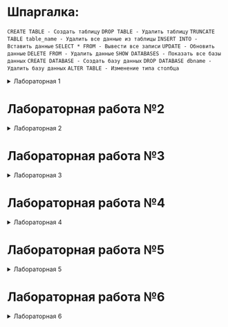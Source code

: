 # Шпаргалка:
`
CREATE TABLE - Создать таблицу
`
`
DROP TABLE - Удалить таблицу
`
`
TRUNCATE TABLE table_name - Удалить все данные из таблицы
`
`
INSERT INTO - Вставить данные
`
`
SELECT * FROM - Вывести все записи
`
`
UPDATE - Обновить данные
`
`
DELETE FROM - Удалить данные
`
`
SHOW DATABASES - Показать все базы данных
`
`
CREATE DATABASE - Создать базу данных
`
`
DROP DATABASE dbname - Удалить базу данных
`
`
ALTER TABLE - Изменение типа столбца
`
<details>
  <summary>Лабораторная 1</summary>
# Лабораторная работа №1
1) Выберите из таблицы orders все заказы.

![Image](https://i.imgur.com/QFxDKpE.png)

2) Выберите из таблицы orders все заказы кроме новых. У новых заказов status равен "new". Использовать in:

![Image](https://i.imgur.com/ZkSqJGZ.png)

3) Выберите из таблицы orders все новые и отмененные заказы. У отмененных заказов status равен "cancelled". У новых заказов status равен "new".

![Image](https://i.imgur.com/B6Jnwhy.png)

4) Выберите из таблицы orders все заказы содержащие более 3 товаров (products_count).
Вывести нужно только номер (id) и сумму (sum) заказа:

![Image](https://i.imgur.com/gArGNhP.png)
</details>


# Лабораторная работа №2
<details>
  <summary>Лабораторная 2</summary>

1) Выберите из таблицы orders 3 самых дешевых заказа за всё время. Данные нужно отсортировать в порядке убывания цены. Отмененные заказы не учитывайте.

![Image](https://i.imgur.com/VPBQRZX.png)

2) Выберите из таблицы orders 2 самых дорогих заказов за всё время. Данные нужно отсортировать в порядке убывания цены. Отмененные заказы не учитывайте.

![Image](https://i.imgur.com/JANF2dA.png)

3) Добавьте в таблицу orders данные о новом заказе стоимостью 8000 рублей. В заказе 4 товара (products).

![Image](https://i.imgur.com/zl3eItz.png)
![Image](https://i.imgur.com/fRJvPRi.png)

5) Добавьте в таблицу products новый товар — «VR-очки», стоимостью 70000 рублей в количестве (count) 2 штук.

![Image](https://i.imgur.com/0zXjhuA.png)
![Image](https://i.imgur.com/QSVUM99.png)

7) В таблицу products внесли данные с ошибкой, вместо "PS5" в наименовании написали IMAC. Исправьте ошибку.

![Image](https://i.imgur.com/T3nqVaM.png)
![Image](https://i.imgur.com/3HCxd6a.png)
</details>



# Лабораторная работа №3
<details>
  <summary>Лабораторная 3</summary>
Создайте таблицу users с полем id типа INT и двумя текстовыми полями, которые будут хранить имя (first_name) и фамилию (last_name). Длина имени и фамилии не превышает 50 символов. Добавьте в таблицу трех пользователей: Дмитрия Иванова, Анатолия Белого и Дениса Давыдова.

CREATE TABLE users (id INT, first_name VARCHAR (50), last_name VARCHAR (50)); INSERT INTO users (id, first_name, last_name) VALUE (1, 'Дмитрий', 'Иванов'), (2, 'Анатолий', 'Белый'), (3, 'Денис', 'Давыдов'); image imag
![418252857-5b7036e5-d0e6-4971-b655-904454b47ec0](https://github.com/user-attachments/assets/a72136e4-cfa0-46a0-8cc5-5def7d39ebfe)
</details>


# Лабораторная работа №4
<details>
  <summary>Лабораторная 4</summary>
Создайте таблицу users для хранения информации о пользователях сайта. В таблице должны быть следующие поля:

id – идентификатор, целое положительное; email – адрес электронной почты, строка не более 100 символов; date_joined – дата регистрации (достаточно хранить дату, без времени) last_activity – дата и время последней активности (с точностью до секунд).

CREATE TABLE users( id INT UNSIGNED, email VARCHAR(100), date_joined DATE, last_activity DATETIME );

INSERT INTO users (id, email, date_joined, last_activity) VALUES (1, "user1@domain.com", "2014-12-12", "2016-04-08 12:34:54"), (2, "user2@domain.com", "2014-12-12", "2017-02-13 11:46:53"), (3, "user3@domain.com", "2014-12-13", "2017-04-04 05:12:07");
![423033796-5511b6d7-a988-4542-9490-31dd257329f3-1](https://github.com/user-attachments/assets/1230c3a2-11d6-44ca-972a-037fc94f9de5)

Создайте таблицу calendar для хранения календаря посетителей. В таблице должны быть следующие поля:

id – идентификатор записи в календаре, целое положительное; user_id – идентификатор пользователя, целое положительное; doctor_id – идентификатор доктора, целое положительное; visit_date – дата и время визита (точность до секунд).

Create table calendar ( id int unsigned, user_id int unsigned, doctor_id int unsigned, visit_date datetime); Insert into calendar (id, user_id, doctor_id, visit_date) Values (1, 1914 , 1, '2017-04-08 12:00:00'), (2, 12, 1, '2017-04-08 12:30:00'), (3, 4641, 2, '2017-04-09 09:00:00'), (4, 784, 1,'2017-04-08 13:00:00'), (5, 15, 2,'2017-04-09 10:00:00');

![423034725-aae46175-0619-4a99-9022-97a5e8d3ce19](https://github.com/user-attachments/assets/1d94657e-8951-4e33-a5ac-7c2765f4c131)

Создайте таблицу users , в которой будут следующие поля:

id — идентификатор, целые положительные числа. first_name— имя, строки до 50 символов. last_name — фамилия, строки до 60 символов. bio — биография, текст до 65000 символов.

create table users ( id int (10) unsigned, first_name varchar (50), last_name varchar (60), bio text ); INSERT INTO users (id, first_name, last_name, bio) VALUES (1,'Антон','Кулик','С отличием окончил 39 лицей.'), (2,'Сергей','Давыдов',''), (3,'Дмитрий','Соколов','Профессиональный программист.')

![423037453-9cff2921-70f6-44ef-af74-d45be801ed56](https://github.com/user-attachments/assets/b0a26db3-6846-49af-9c7a-b95663392116)
</details>


# Лабораторная работа №5
<details>
  <summary>Лабораторная 5</summary>
Выберите из таблицы orders 4 самых дорогих заказов за всё время. Данные нужно отсортировать в порядке убывания цены. Отмененные заказы не учитывайте.
SELECT * FROM orders WHERE STATUS IN ('new', 'in_progress', 'delivery') ORDER BY SUM DESC LIMIT 4;

![428267381-9e1c14d7-0fd8-45a7-bde8-a02b498fc76c](https://github.com/user-attachments/assets/d11b554d-3625-45f9-ad33-9fa678da5799)

Выберите из таблицы products название и цены четырех самых дешевых товаров, которые есть на складе.
SELECT NAME, price from products WHERE COUNT>0 LIMIT 4;

![428267463-997449e6-383a-4ce6-b821-77aff3f0c3cd](https://github.com/user-attachments/assets/ef6ba9cf-04eb-44fe-8cd0-30495903de31)

Выберите из таблицы orders три последних заказа (по дате date) стоимостью от 3200 рублей и выше. Данные отсортируйте по дате в обратном порядке.
SELECT * FROM orders WHERE SUM>=3200 ORDER BY DATE DESC LIMIT 3;

![428267803-d0ec4f7b-ea11-4197-b5be-0628c77731de](https://github.com/user-attachments/assets/ed740261-e157-4343-bb99-4616304e6229)

Создайте данную таблицу:
CREATE TABLE products (id INT, NAME VARCHAR (50), COUNT INT, price INT); INSERT INTO products (id, NAME, COUNT, price) VALUE (1, 'Стиральная машина', 5, 10000), (2, 'Холодильник', 0, 10000), (3, 'Микроволновка', 3, 4000), (4, 'Пылесос', 2, 4500), (5, 'Вентилятор', 0, 700), (6, 'Телевизор', 7, 31740), (7, 'Тостер', 2, 2500), (8, 'Принтер', 4, 3000), (9, 'Активные колонки', 1, 2900), (10, 'Ноутбук', 4, 36990), (11, 'Посудомоечная машина', 0, 17800), (12, 'Видеорегистратор', 23, 4000), (13, 'Смартфон', 8, 12300), (14, 'Флешка', 4, 1400), (15, 'Блендер', 0, 5500), (16, 'Газовая плита', 5, 11900), (17, 'Клавиатура', 3, 1800);

![428269950-c82c180f-f94c-467b-8d67-745f8bb23030](https://github.com/user-attachments/assets/65f1baf0-68be-4031-8b39-cc71da4a895a)

Из этой таблицы сделать выборку на основе задания: Сайт выводит товары по 5 штук. Выберите из таблицы products товары, которые пользователи увидят на 3 странице каталога при сортировке в порядке возрастания цены (price).
SELECT * FROM products ORDER BY price LIMIT 5 OFFSET 10;

![428270355-dba2d832-abc0-44a8-bf81-ab45de48ffb4](https://github.com/user-attachments/assets/38cdafda-a17a-487e-a2c5-58160add0527) 
</details>


# Лабораторная работа №6
<details>
  <summary>Лабораторная 6</summary>

1)Создайте таблицу orders для хранения списка заказов:

id — идентификатор, целое положительное. user_id — идентификатор пользователя, который оформил заказ. Целое положительное, NULL запрещен. amount — стоимость заказа. Целое положительное число не более 1 млн. NULL запрещен, по умолчанию 0. created — дата и время создания заказа. NULL запрещен. state — статус заказа. Выбор из new, cancelled, in_progress, delivered, completed. Можно выбрать только один вариант. NULL запрещен. По умолчанию должен стоять new. Добавьте 3 записи так, чтобы получалась таблица ниже:

CREATE table orders (id INT UNSIGNED, user_id INT UNSIGNED NOT null, amount mediumint unsigned NOT NULL DEFAULT 0, created DATETIME NOT NULL, state ENUM ('NEW', 'cancelled', 'in_progress', 'delivered', 'completed') NOT NULL DEFAULT 'new'); INSERT INTO orders (id, 
user_id, amount, created, state) VALUES (1, 56, 5400, '2018-02-01 17:46:59', DEFAULT), (2, 90, 249, '2018-02-01 19:13:04', DEFAULT), (3, 78, 2200, '2018-02-01 22:43:09', DEFAULT);

![433009414-bce17f59-c4f3-486e-a565-f2df2c4f9579](https://github.com/user-attachments/assets/b8c1a016-5565-4981-9d0e-8250a152bb43)

2)Создайте таблицу users для хранения списка пользователей сайта:

id — идентификатор, целое положительное. first_name — имя, строка до 20 символов. NULL запрещен. last_name — фамилия, строка до 20 символов. NULL запрещен. patronymic — отчество, строка до 20 символов. NULL запрещен, по умолчанию пустая строка. is_active — отметка об активности пользователя. Логическое поле, по умолчанию TRUE. is_superuser — отметка администратора. Логическое поле, по умолчанию FALSE. Добавьте 3 записи так, чтобы получалась таблица ниже:

CREATE table users (id INT UNSIGNED, first_name VARCHAR(20) NOT NULL, last_name VARCHAR(20) NOT NULL, patronymic VARCHAR(20) NOT NULL DEFAULT '', is_active BOOLEAN DEFAULT TRUE, is_superuser BOOLEAN DEFAULT FALSE); INSERT INTO users (id, first_name, last_name, patronymic, is_active, is_superuser) VALUES (1, 'Дмитрий', 'Иванов', DEFAULT, DEFAULT, DEFAULT), (2, 'Анатолий', 'Белый', 'Сергеевич', DEFAULT, TRUE), (3, 'Андрей', 'Крючков', DEFAULT, FALSE, DEFAULT); SELECT * FROM users;

![433012470-78fa6624-3e2a-479f-b1f0-e79deaf5f1ba](https://github.com/user-attachments/assets/ede5c3d8-e747-4bc1-91d0-4f29b6d111bd)

3)Создайте таблицу products для хранения товаров в интернет магазине:

id — идентификатор, целое положительное. category_id — категория, целое положительное. Может принимать NULL. По умолчанию NULL. name — название, строка до 100 символов. NULL запрещен. count — количество, целое положительное до 255. NULL запрещен, по умолчанию 0. price — цена типа DECIMAL с 10 знаками, 2 из которых выделены для копеек. NULL запрещен, по умолчанию 0.00. Добавьте 3 записи так, чтобы получалась таблица ниже:

CREATE table products (id INT UNSIGNED, category_id INT DEFAULT NULL, name VARCHAR(100) NOT null, count TINYINT unsigned NOT NULL DEFAULT 0, price DECIMAL (10, 2) NOT NULL DEFAULT 0.00); INSERT INTO products (id, category_id, name, count, price) VALUES (1, 1, 'Кружка', 5, 45.90), (2, 17, 'Фломастеры', DEFAULT, 78.00), (3, NULL, 'Сникерс', 12, 50.80);

![433012117-dd8701ec-b515-410a-921f-ebe51530f83f](https://github.com/user-attachments/assets/d5555792-a820-4119-bb30-8f84ed6217f1)
<details>


# Шпоры 
[Uploading -шпоры[InternetShortcut]
URL=https://github.com/SpiridonovaTaisia/bd1/commit/6f451c453ecfac0c0982b47681f6aa971dc78c93#diff-1f9a16d31c2ba6ba758498ec8f32b9e3780396ab1ac63e93b8a086e5e6087a53
.md.url…]()
<details>
  <summary>шпоры</summary>
 


SELECT * FROM table1; - "SELECT *" Выбирает все строки из указанной таблицы.

SELECT column1, column2 FROM table1; - "SELECT <перечисление имен>" Выбирает строки из указанной таблицы. В каждой строке оставляет только перечисленные столбцы.

select column1, column2 from table1 WHERE column2 = 'Комикс'; - "WHERE" Оставляет в результате только те строки, которые подходят под условие.

select column1, column2 from table1 where column2 = 'Комикс' OR column2 = 'Книга'; - Условия можно комбинировать через "or" (выбрать строки, которые подходят под любое из условий).

select column1, column2 from table1 where column1 = 'Изданное' AND column2 = 'Комикс'; - Или через and (выбрать строки, которые подходят одновременно под все условия). Оператор AND имеет приоритет перед оператором OR.

select column1, column2 from table1 ORDER BY column2; - "ORDER BY" Сортирует результат по указанным столбцам, По умолчанию от меньшего к большему, но если добавить "DESC" — то наоборот.

select column1, column2 from table1 ORDER BY column2 LIMIT 5; - "LIMIT" Оставляет только первые N строк результата. Обычно используется в связке с "order by".

INSERT INTO table1 (column1, column2) VALUES (value1, value2); - добавление одной записи в таблицу. "INSERT INTO" добавляет новые записи в таблицу, значения вставляют с помощью "VALUE":

NSERT INTO table1 (column1, column2) VALUES (value11, value12),(value21, value22); - добавление нескольких записей.

NSERT INTO table1 (column1, column2) SELECT (col1, col2) from table2; - Добавление записей из другой таблицы.

INSERT INTO table1 SET field1=value1, field2=value2; - можно использовать не только "VALUES", но и "SET";

"UPDATE" - обновление.

UPDATE table1 SET column1=new_value; - Обновление поля во всех записях.

UPDATE table1 SET column1=new_value column2=new_value WHERE condition; - Обновление поля в записях, соответствующих условию.

"DELETE" удаляет записи:

DELETE FROM table1; - Удаление всех записей.

DELETE FROM table1 WHERE CONDITION;- удаление записей, соответствующих условию.

DROP table <table_name> - полностью удаляет указанную таблицу.

delete from <table_name>; - удаляет все строки из таблицы, но не удаляет саму таблицу.

"TRUNCATE" выполняет очистку таблицы в массовом порядке, не позволяя указывать условия.

TRUNCATE TABLE table1; - таблица пуста.

NULL – это особое слово в MySQL и в отличии от "cancelled" или "new", его нужно писать без кавычек. Чтобы сравнить значение в поле с NULL, нужно использовать не символы равенства (=) и неравенства (<>), а специальное выражение IS NULL или IS NOT NULL.

ТИПЫ ДАННЫХ:

СИМВОЛЬНЫЕ:

CHAR: представляет строку фиксированной длины. Длина хранимой строки указывается в скобках, например, CHAR(10) - строка из десяти символов.

VARCHAR: представляет строку переменной длины. Длина хранимой строки также указыватся в скобках, например, VARCHAR(10). VARCHAR (65535) - максимум.

Ряд дополнительных типов данных представляют текст неопределенной длины:

TINYTEXT: представляет текст длиной до 255 байт.

TEXT: представляет текст длиной до 65 КБ.

MEDIUMTEXT: представляет текст длиной до 16 МБ

LONGTEXT: представляет текст длиной до 4 ГБ

ЧИСЛОВЫЕ:

TINYINT: представляет целые числа от -128 до 127.

BOOL(EAN): фактически не представляет отдельный тип, а является лишь псевдонимом для типа TINYINT(1) и может хранить два значения 0 и 1.(TRUE, FALSE).

TINYINT UNSIGNED: представляет целые числа от 0 до 255.

SMALLINT: представляет целые числа от -32768 до 32767.

SMALLINT UNSIGNED: представляет целые числа от 0 до 65535.

MEDIUMINT: представляет целые числа от -8388608 до 8388607.

MEDIUMINT UNSIGNED: представляет целые числа от 0 до 16777215.

INT: представляет целые числа от -2147483648 до 2147483647.

INT UNSIGNED: представляет целые числа от 0 до 4294967295.

BIGINT: представляет целые числа от -9 223 372 036 854 775 808 до 9 223 372 036 854 775 807.

BIGINT UNSIGNED: представляет целые числа от 0 до 18 446 744 073 709 551 615.

DECIMAL(NUMERIC, DEC, FIXED): хранит числа с фиксированной точностью. Данный тип может принимать два параметра precision(макс кол-во цифр, которое может хранить число, 1-65) и scale(макс. кол-во цифр, которые может содержать число после запятой, 0-precision): DECIMAL(precision, scale).

FLOAT: хранит дробные числа с плавающей точкой одинарной точности от -3.4028 * 1038 до 3.4028 * 1038.FLOAT(M,D), где M - общее количество цифр, а D - количество цифр после запятой.

DOUBLE(REAL, DOUBLE PRECISION): хранит дробные числа с плавающей точкой двойной точности от -1.7976 * 10308 до 1.7976 * 10308.Также может принимать форму DOUBLE(M,D), где M - общее количество цифр, а D - количество цифр после запятой.

ДЛЯ РАБОТЫ С ДАТОЙ И ВРЕМЕНЕМ (timestamp):

DATE: хранит даты с 1 января 1000 года до 31 деабря 9999 года (c "1000-01-01" до "9999-12-31"). По умолчанию для хранения используется формат yyyy-mm-dd. Некоторые из принимаемых форматов:

yyyy-mm-dd - 2018-05-25

yyyy-m-dd - 2018-5-25

yy-m-dd - 18-05-25

В таком формате двузначные числа от 00 до 69 воспринимаются как даты в диапазоне 2000-2069. А числа от 70 до 99 как диапазон чисел 1970 - 1999.

yyyymmdd - 20180525

yyyy.mm.dd - 2018.05.25

TIME: хранит время от -838:59:59 до 838:59:59. По умолчанию для хранения времени применяется формат "hh:mm:ss". 24-часовой формат.

hh:mi - 3:21 (хранимое значение 03:21:00)

hh:mi:ss - 19:21:34

hhmiss - 192134

Примеры значений для типов DATETIME и TIMESTAMP:

2018-05-25 19:21:34 2018-05-25 (хранимое значение 2018-05-25 00:00:00).

DATETIME: объединяет время и дату, диапазон дат и времени - с 1 января 1000 года по 31 декабря 9999 года (с "1000-01-01 00:00:00" до "9999-12-31 23:59:59"). Для хранения по умолчанию используется формат "yyyy-mm-dd hh:mm:ss".

TIMESTAMP: также хранит дату и время, но в другом диапазоне: от "1970-01-01 00:00:01" UTC до "2038-01-19 03:14:07" UTC.

YEAR: хранит год в виде 4 цифр. Диапазон доступных значений от 1901 до 2155.

СОСТАВНЫЕ:

ENUM: хранит одно значение из списка допустимых значений.

SET: может хранить несколько значений (до 64 значений) из некоторого списка допустимых значений.

БИНАРНЫЕ:

TINYBLOB: хранит бинарные данные в виде строки длиной до 255 байт.

BLOB: хранит бинарные данные в виде строки длиной до 65 КБ.

MEDIUMBLOB: хранит бинарные данные в виде строки длиной до 16 МБ.

LONGBLOB: хранит бинарные данные в виде строки длиной до 4 ГБ.

стандартные целочисленные типы SQL INTEGER(или INT) и SMALLINT. В качестве расширения стандарта MySQL также поддерживает целочисленные типы TINYINT, MEDIUMINT, и BIGINT.

![422910295-4f3536c9-ee85-47c6-8b96-63b18eb2fb9a](https://github.com/user-attachments/assets/739b785f-dc9e-4ee4-b116-b72f71de4dd4)

OFFSET n - пропуск первых n строк.

SELECT [DISTINCT] поля_таблиц FROM наименование_таблицы; - удаление дубликатов.

ENUM и SET — это особые строковые типы, значения которых выбираются из фиксированного списка значений. Когда можно выбрать 1 вариант - используем ENUM. когда можно выбрать несколько вариантов - используем SET.

JOIN - оператор объединения таблиц SQL;

INNER JOIN - позволяет объединять строки из двух или более таблиц на основе условия, заданного в операторе JOIN;

SELECT column1, SUM(column4) FROM table GROUP BY column1 HAVING aggregate_function(column4) operator value; - Оператор SQL HAVING аналогичен оператору SQL WHERE за тем исключением, что применяется не для всего набора столбцов таблицы, а для набора созданного оператором SQL GROUP BY и применяется всегда строго после него.
